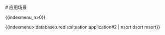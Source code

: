 \# 应用场景

{{indexmenu_n>0}}

{{indexmenu>:database:uredis:situation:application#2 | nsort dsort msort}}
